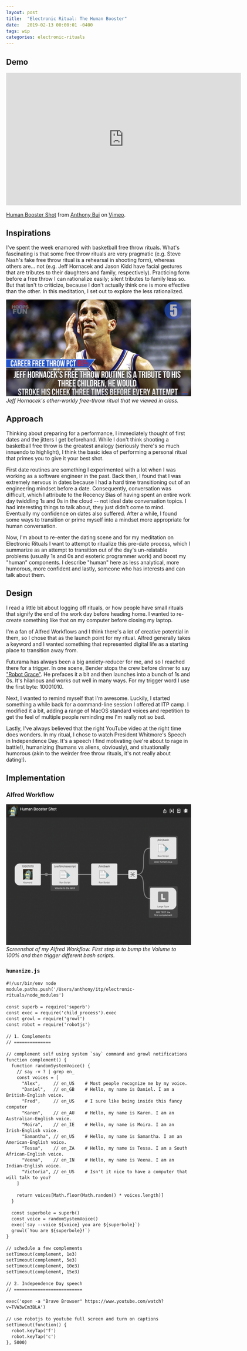 ```yaml
---
layout: post
title:  "Electronic Ritual: The Human Booster"
date:   2019-02-13 00:00:01 -0400
tags: wip
categories: electronic-rituals
---
```


Demo
----

<div class="text-center">
  <iframe src="https://player.vimeo.com/video/317070590" width="640" height="360" frameborder="0" webkitallowfullscreen mozallowfullscreen allowfullscreen></iframe>
  <p>
    <a href="https://vimeo.com/317070590">Human Booster Shot</a>
    from
    <a href="https://vimeo.com/buoydontfloat">Anthony Bui</a>
    on
    <a href="https://vimeo.com">Vimeo</a>.
  </p>
</div>

Inspirations
------------

I've spent the week enamored with basketball free throw rituals. What's fascinating is that some free throw rituals are very pragmatic (e.g. Steve Nash's fake free throw ritual is a rehearsal in shooting form), whereas others are... not (e.g. Jeff Hornacek and Jason Kidd have facial gestures that are tributes to their daughters and family, respectively). Practicing form before a free throw I can rationalize easily; silent tributes to family less so. But that isn't to criticize, because I don't actually think one is more effective than the other. In this meditation, I set out to explore the less rationalized.

![alt](/assets/img/electronic-rituals/hornacek.png)
*Jeff Hornacek's other-worldy free-throw ritual that we viewed in class.*

Approach
--------

Thinking about preparing for a performance, I immediately thought of first dates and the jitters I get beforehand. While I don't think shooting a basketball free throw is the greatest analogy (seriously there's so much innuendo to highlight), I think the basic idea of performing a personal ritual that primes you to give it your best shot.

First date routines are something I experimented with a lot when I was working as a software engineer in the past. Back then, I found that I was extremely nervous in dates because I had a hard time transitioning out of an engineering mindset before a date. Consequently, conversation was difficult, which I attribute to the Recency Bias of having spent an entire work day twiddling 1s and 0s in the cloud -- not ideal date conversation topics. I had interesting things to talk about, they just didn't come to mind. Eventually my confidence on dates also suffered. After a while, I found some ways to transition or prime myself into a mindset more appropriate for human conversation.

Now, I'm about to re-enter the dating scene and for my meditation on Electronic Rituals I want to attempt to ritualize this pre-date process, which I summarize as an attempt to transition out of the day's un-relatable problems (usually 1s and 0s and esoteric programmer work) and boost my "human" components. I describe "human" here as less analytical, more humorous, more confident and lastly, someone who has interests and can talk about them.

Design
------
I read a little bit about logging off rituals, or how people have small rituals that signify the end of the work day before heading home. I wanted to re-create something like that on my computer before closing my laptop.

I'm a fan of Alfred Workflows and I think there's a lot of creative potential in them, so I chose that as the launch point for my ritual. Alfred generally takes a keyword and I wanted something that represented digital life as a starting place to transition away from.

Futurama has always been a big anxiety-reducer for me, and so I reached there for a trigger. In one scene, Bender stops the crew before dinner to say ["Robot Grace"](https://www.youtube.com/watch?v=cfsvi4nOsgY). He prefaces it a bit and then launches into a bunch of 1s and 0s. It's hilarious and works out well in many ways. For my trigger word I use the first byte: 10001010.

Next, I wanted to remind myself that I'm awesome. Luckily, I started something a while back for a command-line session I offered at ITP camp. I modified it a bit, adding a range of MacOS standard voices and repetition to get the feel of multiple people reminding me I'm really not so bad.

Lastly, I've always believed that the right YouTube video at the right time does wonders. In my ritual, I chose to watch President Whitmore's Speech in Independence Day. It's a speech I find motivating (we're about to rage in battle!), humanizing (humans vs aliens, obviously), and situationally humorous (akin to the weirder free throw rituals, it's not really about dating!).

Implementation
--------------

### Alfred Workflow

![alt](/assets/img/electronic-rituals/alfred-workflow.png)
*Screenshot of my Alfred Workflow. First step is to bump the Volume to 100% and then trigger different bash scripts.*

### `humanize.js`

```
#!/usr/bin/env node
module.paths.push('/Users/anthony/itp/electronic-rituals/node_modules')

const superb = require('superb')
const exec = require('child_process').exec
const growl = require('growl')
const robot = require('robotjs')

// 1. Complements
// ==============

// complement self using system `say` command and growl notifications
function complement() {
  function randomSystemVoice() {
    // say -v ? | grep en_
    const voices = [
      "Alex",     // en_US    # Most people recognize me by my voice.
      "Daniel",   // en_GB    # Hello, my name is Daniel. I am a British-English voice.
      "Fred",     // en_US    # I sure like being inside this fancy computer
      "Karen",    // en_AU    # Hello, my name is Karen. I am an Australian-English voice.
      "Moira",    // en_IE    # Hello, my name is Moira. I am an Irish-English voice.
      "Samantha", // en_US    # Hello, my name is Samantha. I am an American-English voice.
      "Tessa",    // en_ZA    # Hello, my name is Tessa. I am a South African-English voice.
      "Veena",    // en_IN    # Hello, my name is Veena. I am an Indian-English voice.
      "Victoria", // en_US    # Isn't it nice to have a computer that will talk to you?
    ]

    return voices[Math.floor(Math.random() * voices.length)]
  }

  const superbole = superb()
  const voice = randomSystemVoice()
  exec(`say --voice ${voice} you are ${superbole}`)
  growl(`You are ${superbole}!`)
}

// schedule a few complements
setTimeout(complement, 1e3)
setTimeout(complement, 5e3)
setTimeout(complement, 10e3)
setTimeout(complement, 15e3)

// 2. Independence Day speech
// ==========================

exec('open -a "Brave Browser" https://www.youtube.com/watch?v=TVW3wCm3BLA')

// use robotjs to youtube full screen and turn on captions
setTimeout(function() {
  robot.keyTap('f')
  robot.keyTap('c')
}, 5000)
```
